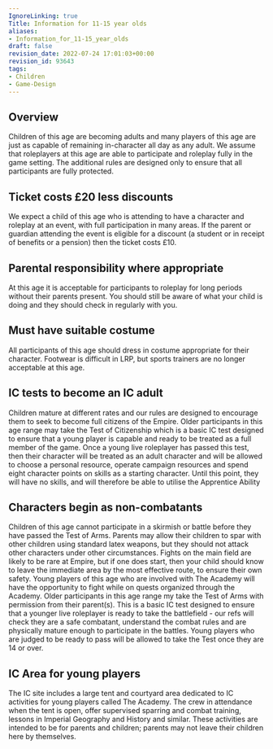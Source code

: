 ```yaml
---
IgnoreLinking: true
Title: Information for 11-15 year olds
aliases:
- Information_for_11-15_year_olds
draft: false
revision_date: 2022-07-24 17:01:03+00:00
revision_id: 93643
tags:
- Children
- Game-Design
---
```


## Overview
Children of this age are becoming adults and many players of this age are just as capable of remaining in-character all day as any adult. We assume that roleplayers at this age are able to participate and roleplay fully in the game setting. The additional rules are designed only to ensure that all participants are fully protected.
## Ticket costs £20 less discounts
We expect a child of this age who is attending to have a character and roleplay at an event, with full participation in many areas. If the parent or guardian attending the event is eligible for a discount (a student or in receipt of benefits or a pension) then the ticket costs £10.
## Parental responsibility where appropriate
At this age it is acceptable for participants to roleplay for long periods without their parents present. You should still be aware of what your child is doing and they should check in regularly with you.
## Must have suitable costume
All participants of this age should dress in costume appropriate for their character. Footwear is difficult in LRP, but sports trainers are no longer acceptable at this age.
## IC tests to become an IC adult
Children mature at different rates and our rules are designed to encourage them to seek to become full citizens of the Empire. Older participants in this age range may take the Test of Citizenship which is a basic IC test designed to ensure that a young player is capable and ready to be treated as a full member of the game. Once a young live roleplayer has passed this test, then their character will be treated as an adult character and will be allowed to choose a personal resource, operate campaign resources and spend eight character points on skills as a starting character. Until this point, they will have no skills, and will therefore be able to utilise the Apprentice Ability
## Characters begin as non-combatants
Children of this age cannot participate in a skirmish or battle before they have passed the Test of Arms. Parents may allow their children to spar with other children using standard latex weapons, but they should not attack other characters under other circumstances. Fights on the main field are likely to be rare at Empire, but if one does start, then your child should know to leave the immediate area by the most effective route, to ensure their own safety. Young players of this age who are involved with The Academy will have the opportunity to fight while on quests organized through the Academy.
Older participants in this age range my take the Test of Arms with permission from their parent(s). This is a basic IC test designed to ensure that a younger live roleplayer is ready to take the battlefield - our refs will check they are a safe combatant, understand the combat rules and are physically mature enough to participate in the battles. Young players who are judged to be ready to pass will be allowed to take the Test once they are 14 or over.
## IC Area for young players
The IC site includes a large tent and courtyard area dedicated to IC activities for young players called The Academy. The crew in attendance when the tent is open, offer supervised sparring and combat training, lessons in Imperial Geography and History and similar. These activities are intended to be for parents and children; parents may not leave their children here by themselves.